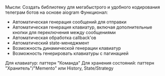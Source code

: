 Мысли:
Создать библиотеку для мегабыстрого и удобного кодирования телеграм ботов на основе aiogram
Функционал:
- Автоматическая генерация сообщений для отправки
- Автоматическая генерация клавиатур, включая дополнительные кнопки для переключения между сообщениями
- Автоматическая обработка callback'ов
- Автоматический state-менеджмент
- Возможность динамической генерации клавиатур
- Возможность генерировать клавиатуры с пагинацией

Для клавиатур: паттерн "Команда"
Для хранения состояний: паттерн "Хранитель"/"Memento" или History, State/Strategy